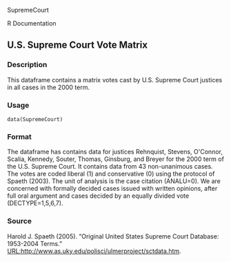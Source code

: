 SupremeCourt

R Documentation

## U.S. Supreme Court Vote Matrix

### Description

This dataframe contains a matrix votes cast by U.S. Supreme Court justices in
all cases in the 2000 term.

### Usage

    data(SupremeCourt)

### Format

The dataframe has contains data for justices Rehnquist, Stevens, O'Connor,
Scalia, Kennedy, Souter, Thomas, Ginsburg, and Breyer for the 2000 term of the
U.S. Supreme Court. It contains data from 43 non-unanimous cases. The votes
are coded liberal (1) and conservative (0) using the protocol of Spaeth
(2003). The unit of analysis is the case citation (ANALU=0). We are concerned
with formally decided cases issued with written opinions, after full oral
argument and cases decided by an equally divided vote (DECTYPE=1,5,6,7).

### Source

Harold J. Spaeth (2005). “Original United States Supreme Court Database:
1953-2004 Terms.”
<URL:http://www.as.uky.edu/polisci/ulmerproject/sctdata.htm>.

